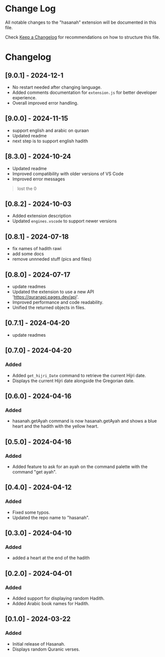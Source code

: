 # Change Log

All notable changes to the "hasanah" extension will be documented in this file.

Check [Keep a Changelog](http://keepachangelog.com/) for recommendations on how to structure this file.

# Changelog

## [9.0.1] - 2024-12-1

- No restart needed after changing language.
- Added comments documentation for `extension.js` for better developer experience.
- Overall improved error handling.

## [9.0.0] - 2024-11-15

- support english and arabic on quraan
- Updated readme
- next step is to support english hadith

## [8.3.0] - 2024-10-24

- Updated readme
- Improved compatibility with older versions of VS Code
- Improved error messages

> lost the 0

## [0.8.2] - 2024-10-03

- Added extension description
- Updated `engines.vscode` to support newer versions

## [0.8.1] - 2024-07-18

- fix names of hadith rawi
- add some docs
- remove unnneded stuff (pics and files)

## [0.8.0] - 2024-07-17

- update readmes
- Updated the extension to use a new API 'https://quranapi.pages.dev/api'.
- Improved performance and code readability.
- Unified the returned objects in files.

## [0.7.1] - 2024-04-20

- update readmes

## [0.7.0] - 2024-04-20

### Added

- Added `get_hijri_Date` command to retrieve the current Hijri date.
- Displays the current Hijri date alongside the Gregorian date.

## [0.6.0] - 2024-04-16

### Added

- hasanah.getAyah command is now hasanah.getAyah and shows a blue heart and the hadith with the yellow heart.

## [0.5.0] - 2024-04-16

### Added

- Added feature to ask for an ayah on the command palette with the command "get ayah".

## [0.4.0] - 2024-04-12

### Added

- Fixed some typos.
- Updated the repo name to "hasanah".

## [0.3.0] - 2024-04-10

### Added

- added a heart at the end of the hadith

## [0.2.0] - 2024-04-01

### Added

- Added support for displaying random Hadith.
- Added Arabic book names for Hadith.

## [0.1.0] - 2024-03-22

### Added

- Initial release of Hasanah.
- Displays random Quranic verses.
